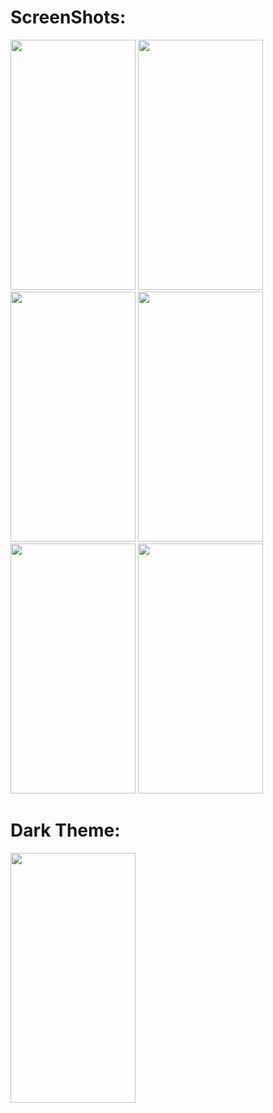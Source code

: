 # ScreenShots:
<img src="https://user-images.githubusercontent.com/59208555/73766865-f4620900-4776-11ea-9ab0-7614f1cdb154.jpg" width="200" height="400">
<img src="https://user-images.githubusercontent.com/59208555/73767385-ad284800-4777-11ea-8caa-ada348df5cf7.jpg" width="200" height="400">

<img src="https://user-images.githubusercontent.com/59208555/73767451-c204db80-4777-11ea-8c9d-c9c62e972603.jpg" width="200" height="400">
<img src="https://user-images.githubusercontent.com/59208555/73767461-c5986280-4777-11ea-9c86-4c51dafa8bd0.jpg" width="200" height="400">

<img src="https://user-images.githubusercontent.com/59208555/73767472-c9c48000-4777-11ea-911b-f6586d8205f1.jpg" width="200" height="400">
<img src="https://user-images.githubusercontent.com/59208555/73767489-ce893400-4777-11ea-9f2f-3059b47c6933.jpg" width="200" height="400">

# Dark Theme:
<img src="https://user-images.githubusercontent.com/59208555/73768027-9e8e6080-4778-11ea-9ea4-b674374753e5.jpg" width="200" height="400">
